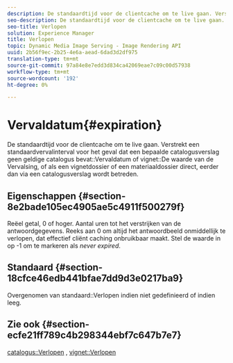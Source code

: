 ```yaml
---
description: De standaardtijd voor de clientcache om te live gaan. Verstrekt een standaardvervalinterval voor het geval dat een bepaalde catalogusverslag geen geldige catalogusVervalwaarde of waarde van de Vervaldatum van het vignet bevat, of als een vignetdossier of materiaaldossier direct, eerder dan via een catalogusverslag wordt betreden.
seo-description: De standaardtijd voor de clientcache om te live gaan. Verstrekt een standaardvervalinterval voor het geval dat een bepaalde catalogusverslag geen geldige catalogusVervalwaarde of waarde van de Vervaldatum van het vignet bevat, of als een vignetdossier of materiaaldossier direct, eerder dan via een catalogusverslag wordt betreden.
seo-title: Verlopen
solution: Experience Manager
title: Verlopen
topic: Dynamic Media Image Serving - Image Rendering API
uuid: 2b56f9ec-2b25-4e6a-aead-6dad3d2df975
translation-type: tm+mt
source-git-commit: 97a84e8e7edd3d834ca42069eae7c09c00d57938
workflow-type: tm+mt
source-wordcount: '192'
ht-degree: 0%

---
```



# Vervaldatum{#expiration}

De standaardtijd voor de clientcache om te live gaan. Verstrekt een standaardvervalinterval voor het geval dat een bepaalde catalogusverslag geen geldige catalogus bevat::Vervaldatum of vignet::De waarde van de Vervalsing, of als een vignetdossier of een materiaaldossier direct, eerder dan via een catalogusverslag wordt betreden.

## Eigenschappen {#section-8e2bade105ec4905ae5c4911f500279f}

Reëel getal, 0 of hoger. Aantal uren tot het verstrijken van de antwoordgegevens. Reeks aan 0 om altijd het antwoordbeeld onmiddellijk te verlopen, dat effectief cliënt caching onbruikbaar maakt. Stel de waarde in op -1 om te markeren als *never expired*.

## Standaard {#section-18cfce46edb441bfae7dd9d3e0217ba9}

Overgenomen van standaard::Verlopen indien niet gedefinieerd of indien leeg.

## Zie ook {#section-ecfe21ff789c4b298344ebf7c647b7e7}

[catalogus::Verlopen](../../../../../ir-api/material-cat/image-rendering-api-ref/c-ir-material-catalog/c-ir-material-data-reference/r-ir-expiration-dataref.md#reference-5e93943abff54c93bf85aae3b911a3ce) ,  [vignet::Verlopen](../../../../../ir-api/material-cat/image-rendering-api-ref/c-ir-material-catalog/c-ir-vignette-map-reference/r-ir-expiration-vignette.md#reference-df80829da93e4c0ab3f97a1792d9c74c)
